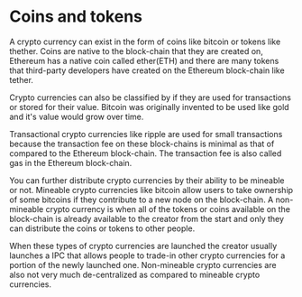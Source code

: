# Coins and tokens

A crypto currency can exist in the form of coins like bitcoin or tokens like thether. Coins are native to the block-chain that they are created on, Ethereum has a native coin called ether(ETH) and there are many tokens that third-party developers have created on the Ethereum block-chain like tether.

Crypto currencies can also be classified by if they are used for transactions or stored for their value. Bitcoin was originally invented to be used like gold and it's value would grow over time.

Transactional crypto currencies like ripple are used for small transactions because the transaction fee on these block-chains is minimal as that of compared to the Ethereum block-chain. The transaction fee is also called gas in the Ethereum block-chain.

You can further distribute crypto currencies by their ability to be mineable or not. Mineable crypto currencies like bitcoin allow users to take ownership of some bitcoins if they contribute to a new node on the block-chain. A non-mineable crypto currency is when all of the tokens or coins available on the block-chain is already available to the creator from the start and only they can distribute the coins or tokens to other people.

When these types of crypto currencies are launched the creator usually launches a IPC that allows people to trade-in other crypto currencies for a portion of the newly launched one. Non-mineable crypto currencies are also not very much de-centralized as compared to mineable crypto currencies.

